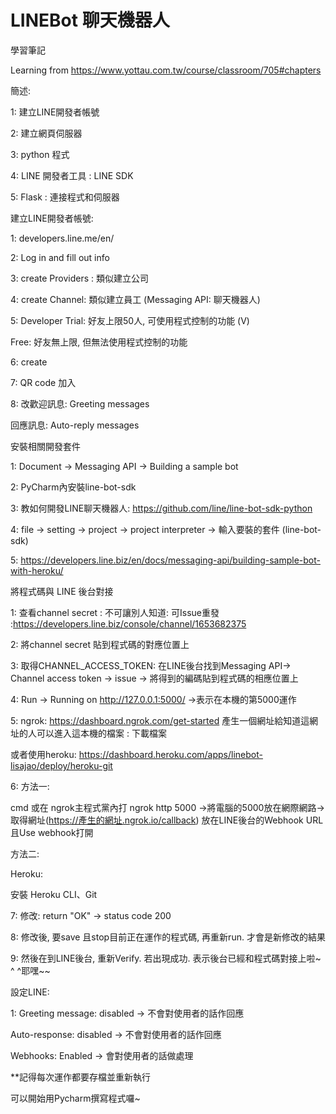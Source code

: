 # LINEBot 聊天機器人

學習筆記

Learning from  https://www.yottau.com.tw/course/classroom/705#chapters

簡述:

1: 建立LINE開發者帳號

2: 建立網頁伺服器

3: python 程式

4: LINE 開發者工具 : LINE SDK

5: Flask : 連接程式和伺服器

建立LINE開發者帳號:

1: developers.line.me/en/

2: Log in and fill out info

3: create Providers : 類似建立公司

4: create Channel: 類似建立員工 (Messaging API: 聊天機器人)

5: Developer Trial: 好友上限50人, 可使用程式控制的功能 (V)

   Free: 好友無上限, 但無法使用程式控制的功能

6: create

7: QR code 加入

8: 改歡迎訊息: Greeting messages

   回應訊息: Auto-reply messages

安裝相關開發套件

1: Document -> Messaging API -> Building a sample bot

2: PyCharm內安裝line-bot-sdk

3: 教如何開發LINE聊天機器人: https://github.com/line/line-bot-sdk-python

4: file -> setting -> project -> project interpreter -> 輸入要裝的套件 (line-bot-sdk)

5: https://developers.line.biz/en/docs/messaging-api/building-sample-bot-with-heroku/

將程式碼與 LINE 後台對接

1: 查看channel secret : 不可讓別人知道: 可Issue重發 :https://developers.line.biz/console/channel/1653682375

2: 將channel secret 貼到程式碼的對應位置上

3: 取得CHANNEL_ACCESS_TOKEN: 在LINE後台找到Messaging API-> Channel access token -> issue -> 將得到的編碼貼到程式碼的相應位置上

4: Run -> Running on http://127.0.0.1:5000/ ->表示在本機的第5000運作

5: ngrok: https://dashboard.ngrok.com/get-started  產生一個網址給知道這網址的人可以進入這本機的檔案 : 下載檔案

   或者使用heroku: https://dashboard.heroku.com/apps/linebot-lisajao/deploy/heroku-git

6: 方法一:  

   cmd 或在 ngrok主程式黨內打 ngrok http 5000 ->將電腦的5000放在網際網路->取得網址(https://產生的網址.ngrok.io/callback) 放在LINE後台的Webhook URL 且Use webhook打開
   
   方法二:
   
   Heroku:
   
   安裝 Heroku CLI、Git
   

7: 修改: return "OK" -> status code 200  

8: 修改後, 要save 且stop目前正在運作的程式碼, 再重新run. 才會是新修改的結果

9: 然後在到LINE後台, 重新Verify. 若出現成功. 表示後台已經和程式碼對接上啦~  ^ ^耶嘿~~

設定LINE:

1: Greeting message: disabled -> 不會對使用者的話作回應

   Auto-response: disabled -> 不會對使用者的話作回應
   
   Webhooks: Enabled -> 會對使用者的話做處理
   
   **記得每次運作都要存檔並重新執行


可以開始用Pycharm撰寫程式囉~
